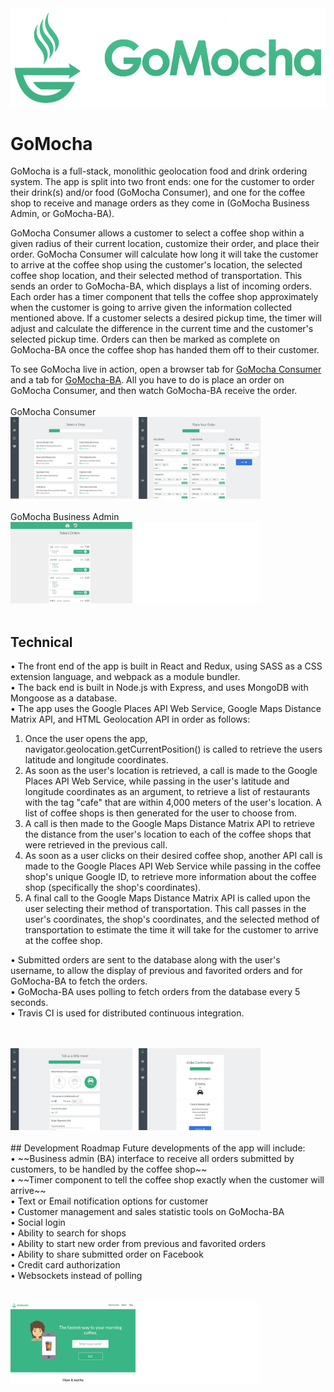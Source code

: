 <img src="public/img/gomocha-logo-lg.png" />

# GoMocha
GoMocha is a full-stack, monolithic geolocation food and drink ordering system. The app is split into two front ends: one for the customer to order their drink(s) and/or food (GoMocha Consumer), and one for the coffee shop to receive and manage orders as they come in (GoMocha Business Admin, or GoMocha-BA).<br />

GoMocha Consumer allows a customer to select a coffee shop within a given radius of their current location, customize their order, and place their order. GoMocha Consumer will calculate how long it will take the customer to arrive at the coffee shop using the customer's location, the selected coffee shop location, and their selected method of transportation. This sends an order to GoMocha-BA, which displays a list of incoming orders. Each order has a timer component that tells the coffee shop approximately when the customer is going to arrive given the information collected mentioned above. If a customer selects a desired pickup time, the timer will adjust and calculate the difference in the current time and the customer's selected pickup time. Orders can then be marked as complete on GoMocha-BA once the coffee shop has handed them off to their customer.

To see GoMocha live in action, open a browser tab for <a href="http://gomocha.herokuapp.com/">GoMocha Consumer</a> and a tab for <a href="https://gomocha.herokuapp.com/admin">GoMocha-BA</a>. All you have to do is place an order on GoMocha Consumer, and then watch GoMocha-BA receive the order.
<br /><br />
GoMocha Consumer
<img src="public/img/select-shop-custom-order.png" style="width: 400px" />
<br /><br />
GoMocha Business Admin
<img src="public/img/gomocha-ba.png" style="width: 400px" />
<br /><br />

## Technical
• The front end of the app is built in React and Redux, using SASS as a CSS extension language, and webpack as a module bundler.<br />
• The back end is built in Node.js with Express, and uses MongoDB with Mongoose as a database.<br />
• The app uses the Google Places API Web Service, Google Maps Distance Matrix API, and HTML Geolocation API in order as follows:<br />
   1. Once the user opens the app, navigator.geolocation.getCurrentPosition() is called to retrieve the users latitude and longitude coordinates.<br />
   2. As soon as the user's location is retrieved, a call is made to the Google Places API Web Service, while passing in the user's latitude and longitude coordinates as an argument, to retrieve a list of restaurants with the tag "cafe" that are within 4,000 meters of the user's location. A list of coffee shops is then generated for the user to choose from.<br />
   3. A call is then made to the Google Maps Distance Matrix API to retrieve the distance from the user's location to each of the coffee shops that were retrieved in the previous call.
   4. As soon as a user clicks on their desired coffee shop, another API call is made to the Google Places API Web Service while passing in the coffee shop's unique Google ID, to retrieve more information about the coffee shop (specifically the shop's coordinates).<br />
   5. A final call to the Google Maps Distance Matrix API is called upon the user selecting their method of transportation. This call passes in the user's coordinates, the shop's coordinates, and the selected method of transportation to estimate the time it will take for the customer to arrive at the coffee shop.<br />

• Submitted orders are sent to the database along with the user's username, to allow the display of previous and favorited orders and for GoMocha-BA to fetch the orders.<br />
• GoMocha-BA uses polling to fetch orders from the database every 5 seconds. <br />
• Travis CI is used for distributed continuous integration.<br />
<br /><br />

<img src="public/img/additional-info-order-confirm.png" style="width: 400px" />
<br /><br />
## Development Roadmap
Future developments of the app will include:<br />
• ~~Business admin (BA) interface to receive all orders submitted by customers, to be handled by the coffee shop~~  <br />
• ~~Timer component to tell the coffee shop exactly when the customer will arrive~~  <br />
• Text or Email notification options for customer<br />
• Customer management and sales statistic tools on GoMocha-BA<br />
• Social login<br />
• Ability to search for shops<br />
• Ability to start new order from previous and favorited orders<br />
• Ability to share submitted order on Facebook<br />
• Credit card authorization<br />
• Websockets instead of polling<br />
<br /><br />

<img src="public/img/landing-page.png" style="width: 400px" />
